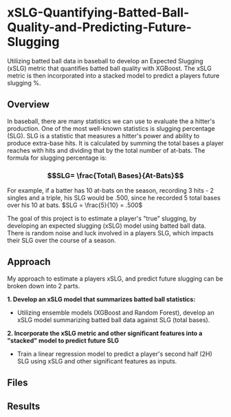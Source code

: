 # xSLG-Quantifying-Batted-Ball-Quality-and-Predicting-Future-Slugging
Utilizing batted ball data in baseball to develop an Expected Slugging (xSLG) metric that quantifies batted ball quality with XGBoost. The xSLG metric is then incorporated into a stacked model to predict a players future slugging %.

## Overview
In baseball, there are many statistics we can use to evaluate the a hitter's production. One of the most well-known statistics is slugging percentage (SLG). 
SLG is a statistic that measures a hitter's power and ability to produce extra-base hits. It is calculated by summing the total bases a player reaches with hits and dividing that by the total number of at-bats. The formula for slugging percentage is:

### **$$SLG= \frac{Total\ Bases}{At-Bats}$$**

For example, if a batter has 10 at-bats on the season, recording 3 hits - 2 singles and a triple, his SLG would be .500, since he recorded 5 total bases over his 10 at bats. $SLG = \frac{5}{10} = .500$

The goal of this project is to estimate a player's "true" slugging, by developing an expected slugging (xSLG) model using batted ball data. There is random noise and luck involved in a players SLG, which impacts their SLG over the course of a season. 

## Approach
My approach to estimate a players xSLG, and predict future slugging can be broken down into 2 parts. 

**1. Develop an xSLG model that summarizes batted ball statistics:**
- Utilizing ensemble models (XGBoost and Random Forest), develop an xSLG model summarizing batted ball data against SLG (total bases). 
   
**2. Incorporate the xSLG metric and other significant features into a "stacked" model to predict future SLG**
- Train a linear regression model to predict a player's second half (2H) SLG using xSLG and other significant features as inputs. 

## Files

## Results
